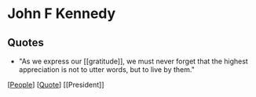 # John F Kennedy

## Quotes

- "As we express our [[gratitude]], we must never forget that the highest appreciation is not to utter words, but to live by them."

[[People]] [[Quote]] [[President]]

[//begin]: # "Autogenerated link references for markdown compatibility"
[People]: people "People"
[Quote]: quote "Quote"
[//end]: # "Autogenerated link references"